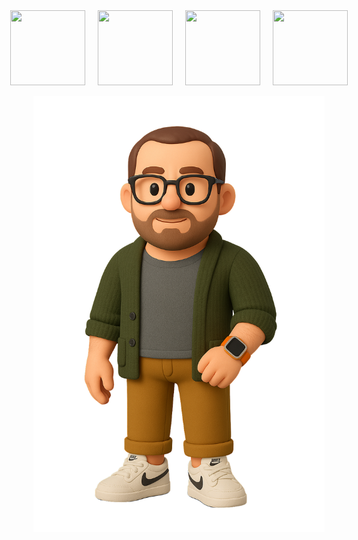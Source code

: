 <div style="display: flex; gap: 20px; align-items: center; justify-content: center;">
  <a href="https://github.com/mattyhakin" target="_blank" rel="noopener noreferrer">
    <img src="https://upload.wikimedia.org/wikipedia/commons/thumb/9/91/Octicons-mark-github.svg/250px-Octicons-mark-github.svg.png"
         style="width: 120px; height: 120px;">
  </a>

  <a href="https://www.linkedin.com/in/matthakin/" target="_blank" rel="noopener noreferrer">
    <img src="https://upload.wikimedia.org/wikipedia/commons/c/ca/LinkedIn_logo_initials.png" 
         style="width: 120px; height: 120px;">
  </a>

  <a href="https://mattyhakin.github.io/resume/" target="_blank" rel="noopener noreferrer">
    <img src="https://icons.veryicon.com/png/o/miscellaneous/general-icon-library/resume-7.png" 
         style="width: 120px; height: 120px;">
  </a>

  <a href="https://www.credly.com/users/matt-hakin" target="_blank" rel="noopener noreferrer">
    <img src="https://www.svgrepo.com/show/331358/credly.svg" 
         style="width: 120px; height: 120px;">
  </a>
</div>

<p align="center">
  <img src="https://github.com/mattyhakin/mattyhakin.github.io/blob/main/docs/assets/Me(Nobg).png?raw=true" 
       width="466" height="698">
</p>
